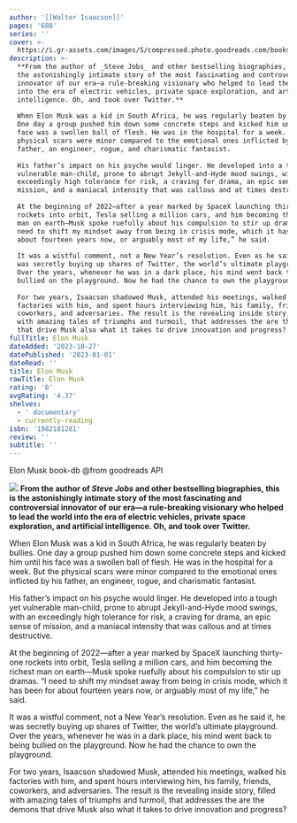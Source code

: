 ```yaml
---
author: '[[Walter Isaacson]]'
pages: '688'
series: ''
cover: >-
  https://i.gr-assets.com/images/S/compressed.photo.goodreads.com/books/1692288251l/122765395._SY475_.jpg
description: >-
  **From the author of _Steve Jobs_ and other bestselling biographies, this is
  the astonishingly intimate story of the most fascinating and controversial
  innovator of our era—a rule-breaking visionary who helped to lead the world
  into the era of electric vehicles, private space exploration, and artificial
  intelligence. Oh, and took over Twitter.**  
    
  When Elon Musk was a kid in South Africa, he was regularly beaten by bullies.
  One day a group pushed him down some concrete steps and kicked him until his
  face was a swollen ball of flesh. He was in the hospital for a week. But the
  physical scars were minor compared to the emotional ones inflicted by his
  father, an engineer, rogue, and charismatic fantasist.  
    
  His father’s impact on his psyche would linger. He developed into a tough yet
  vulnerable man-child, prone to abrupt Jekyll-and-Hyde mood swings, with an
  exceedingly high tolerance for risk, a craving for drama, an epic sense of
  mission, and a maniacal intensity that was callous and at times destructive.  
    
  At the beginning of 2022—after a year marked by SpaceX launching thirty-one
  rockets into orbit, Tesla selling a million cars, and him becoming the richest
  man on earth—Musk spoke ruefully about his compulsion to stir up dramas. “I
  need to shift my mindset away from being in crisis mode, which it has been for
  about fourteen years now, or arguably most of my life,” he said.  
    
  It was a wistful comment, not a New Year’s resolution. Even as he said it, he
  was secretly buying up shares of Twitter, the world’s ultimate playground.
  Over the years, whenever he was in a dark place, his mind went back to being
  bullied on the playground. Now he had the chance to own the playground.  
    
  For two years, Isaacson shadowed Musk, attended his meetings, walked his
  factories with him, and spent hours interviewing him, his family, friends,
  coworkers, and adversaries. The result is the revealing inside story, filled
  with amazing tales of triumphs and turmoil, that addresses the are the demons
  that drive Musk also what it takes to drive innovation and progress?
fullTitle: Elon Musk
dateAdded: '2023-10-27'
datePublished: '2023-01-01'
dateRead: ''
title: Elon Musk
rawTitle: Elon Musk
rating: '0'
avgRating: '4.37'
shelves:
  - ' documentary'
  - currently-reading
isbn: '1982181281'
review: ''
subtitle: ''
---
```

Elon Musk book-db 
@from goodreads API

![](https:&#x2F;&#x2F;i.gr-assets.com&#x2F;images&#x2F;S&#x2F;compressed.photo.goodreads.com&#x2F;books&#x2F;1692288251l&#x2F;122765395._SY475_.jpg)
**From the author of _Steve Jobs_ and other bestselling biographies, this is the astonishingly intimate story of the most fascinating and controversial innovator of our era—a rule-breaking visionary who helped to lead the world into the era of electric vehicles, private space exploration, and artificial intelligence. Oh, and took over Twitter.**  
  
When Elon Musk was a kid in South Africa, he was regularly beaten by bullies. One day a group pushed him down some concrete steps and kicked him until his face was a swollen ball of flesh. He was in the hospital for a week. But the physical scars were minor compared to the emotional ones inflicted by his father, an engineer, rogue, and charismatic fantasist.  
  
His father’s impact on his psyche would linger. He developed into a tough yet vulnerable man-child, prone to abrupt Jekyll-and-Hyde mood swings, with an exceedingly high tolerance for risk, a craving for drama, an epic sense of mission, and a maniacal intensity that was callous and at times destructive.  
  
At the beginning of 2022—after a year marked by SpaceX launching thirty-one rockets into orbit, Tesla selling a million cars, and him becoming the richest man on earth—Musk spoke ruefully about his compulsion to stir up dramas. “I need to shift my mindset away from being in crisis mode, which it has been for about fourteen years now, or arguably most of my life,” he said.  
  
It was a wistful comment, not a New Year’s resolution. Even as he said it, he was secretly buying up shares of Twitter, the world’s ultimate playground. Over the years, whenever he was in a dark place, his mind went back to being bullied on the playground. Now he had the chance to own the playground.  
  
For two years, Isaacson shadowed Musk, attended his meetings, walked his factories with him, and spent hours interviewing him, his family, friends, coworkers, and adversaries. The result is the revealing inside story, filled with amazing tales of triumphs and turmoil, that addresses the are the demons that drive Musk also what it takes to drive innovation and progress?